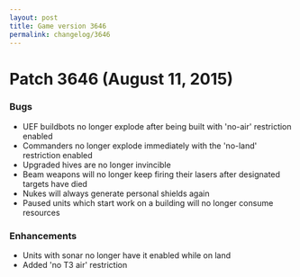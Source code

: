 ```yaml
---
layout: post
title: Game version 3646
permalink: changelog/3646
---
```


# Patch 3646 (August 11, 2015)

### Bugs

- UEF buildbots no longer explode after being built with 'no-air' restriction enabled
- Commanders no longer explode immediately with the 'no-land' restriction enabled
- Upgraded hives are no longer invincible
- Beam weapons will no longer keep firing their lasers after designated targets have died
- Nukes will always generate personal shields again
- Paused units which start work on a building will no longer consume resources

### Enhancements

- Units with sonar no longer have it enabled while on land
- Added 'no T3 air' restriction
